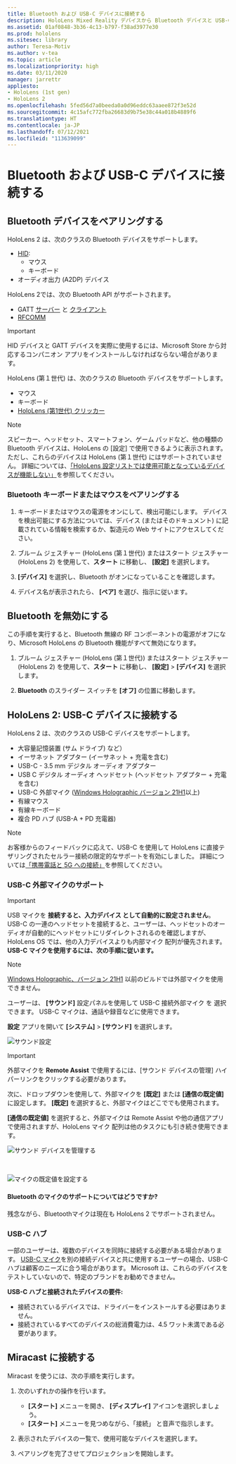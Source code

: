 ```yaml
---
title: Bluetooth および USB-C デバイスに接続する
description: HoloLens Mixed Reality デバイスから Bluetooth デバイスと USB-C デバイス、およびアクセサリへの接続を開始します。
ms.assetid: 01af0848-3b36-4c13-b797-f38ad3977e30
ms.prod: hololens
ms.sitesec: library
author: Teresa-Motiv
ms.author: v-tea
ms.topic: article
ms.localizationpriority: high
ms.date: 03/11/2020
manager: jarrettr
appliesto:
- HoloLens (1st gen)
- HoloLens 2
ms.openlocfilehash: 5fed56d7a0beeda0a0d96eddc63aaee872f3e52d
ms.sourcegitcommit: 4c15afc772fba26683d9b75e38c44a018b4889f6
ms.translationtype: HT
ms.contentlocale: ja-JP
ms.lasthandoff: 07/12/2021
ms.locfileid: "113639099"
---
```

# <a name="connect-to-bluetooth-and-usb-c-devices"></a>Bluetooth および USB-C デバイスに接続する

## <a name="pair-bluetooth-devices"></a>Bluetooth デバイスをペアリングする

HoloLens 2 は、次のクラスの Bluetooth デバイスをサポートします。

- [HID](/windows-hardware/drivers/hid/):
    - マウス
    - キーボード
- オーディオ出力 (A2DP) デバイス

HoloLens 2では、次の Bluetooth API がサポートされます。
- GATT [サーバー](/windows/uwp/devices-sensors/gatt-server) と [クライアント](/windows/uwp/devices-sensors/gatt-client)
- [RFCOMM](/windows/uwp/devices-sensors/send-or-receive-files-with-rfcomm)
>[!IMPORTANT]
> HID デバイスと GATT デバイスを実際に使用するには、Microsoft Store から対応するコンパニオン アプリをインストールしなければならない場合があります。

HoloLens (第１世代) は、次のクラスの Bluetooth デバイスをサポートします。

- マウス
- キーボード
- [HoloLens (第1世代) クリッカー](hololens1-clicker.md)

> [!NOTE]
> スピーカー、ヘッドセット、スマートフォン、ゲーム パッドなど、他の種類の Bluetooth デバイスは、HoloLens の [設定] で使用できるように表示されます。 ただし、これらのデバイスは HoloLens (第１世代) にはサポートされていません。 詳細については、[「HoloLens 設定リストでは使用可能となっているデバイスが機能しない」](hololens-troubleshooting.md#devices-listed-as-available-in-settings-dont-work)を参照してください。

### <a name="pair-a-bluetooth-keyboard-or-mouse"></a>Bluetooth キーボードまたはマウスをペアリングする

1. キーボードまたはマウスの電源をオンにして、検出可能にします。 デバイスを検出可能にする方法については、デバイス (またはそのドキュメント) に記載されている情報を検索するか、製造元の Web サイトにアクセスしてください。

1. ブルーム ジェスチャー (HoloLens (第１世代)) またはスタート ジェスチャー (HoloLens 2) を使用して、**スタート** に移動し、 **[設定]** を選択します。

1. **[デバイス]** を選択し、Bluetooth がオンになっていることを確認します。  

1. デバイス名が表示されたら、 **[ペア]** を選び、指示に従います。

## <a name="disable-bluetooth"></a>Bluetooth を無効にする

この手順を実行すると、Bluetooth 無線の RF コンポーネントの電源がオフになり、Microsoft HoloLens の Bluetooth 機能がすべて無効になります。

1. ブルーム ジェスチャー (HoloLens (第１世代)) またはスタート ジェスチャー (HoloLens 2) を使用して、**スタート** に移動し、 **[設定]**  >  **[デバイス]** を選択します。

1. **Bluetooth** のスライダー スイッチを **[オフ]** の位置に移動します。

## <a name="hololens-2-connect-usb-c-devices"></a>HoloLens 2: USB-C デバイスに接続する

HoloLens 2 は、次のクラスの USB-C デバイスをサポートします。

- 大容量記憶装置 (サム ドライブ) など）
- イーサネット アダプター (イーサネット + 充電を含む)
- USB-C - 3.5 mm デジタル オーディオ アダプター
- USB C デジタル オーディオ ヘッドセット (ヘッドセット アダプター + 充電を含む)
- USB-C 外部マイク ([Windows Holographic バージョン 21H1](hololens-release-notes.md#windows-holographic-version-21h1)以上)
- 有線マウス
- 有線キーボード
- 複合 PD ハブ (USB-A + PD 充電器)


> [!NOTE]
> お客様からのフィードバックに応えて、USB-C を使用して HoloLens に直接テザリングされたセルラー接続の限定的なサポートを有効にしました。 詳細については[「携帯電話と 5G への接続」](hololens-cellular.md)を参照してください。

### <a name="usb-c-external-microphone-support"></a>USB-C 外部マイクのサポート

> [!IMPORTANT]
> USB マイクを **接続すると、入力デバイス として自動的に設定されません**。 USB-C の一連のヘッドセットを接続すると、ユーザーは、ヘッドセットのオーディオが自動的にヘッドセットにリダイレクトされるのを確認しますが、HoloLens OS では、他の入力デバイスよりも内部マイク 配列が優先されます。 **USB-C マイクを使用するには、次の手順に従います。**

> [!NOTE]
> [Windows Holographic、バージョン 21H1](hololens-release-notes.md#windows-holographic-version-21h1) 以前のビルドでは外部マイクを使用できません。 

ユーザーは、 **[サウンド]** 設定パネルを使用して USB-C 接続外部マイク を 選択できます。 USB-C マイクは、通話や録音などに使用できます。

**設定** アプリを開いて **[システム]**  >  **[サウンド]** を選択します。

![サウンド設定](images/usbc-mic-1.jpg)

> [!IMPORTANT]
> 外部マイクを **Remote Assist** で使用するには、[サウンド デバイスの管理] ハイパーリンクをクリックする必要があります。
>
> 次に、ドロップダウンを使用して、外部マイクを **[既定]** または **[通信の既定値]** に設定します。 **[既定]** を選択すると、外部マイクはどこででも使用されます。
>
> **[通信の既定値]** を選択すると、外部マイクは Remote Assist や他の通信アプリで使用されますが、HoloLens マイク 配列は他のタスクにも引き続き使用できます。

![サウンド デバイスを管理する](images/usbc-mic-2.png)

<br>

![マイクの既定値を設定する](images/usbc-mic-3.jpg)

#### <a name="what-about-bluetooth-microphone-support"></a>Bluetooth のマイクのサポートについてはどうですか?

残念ながら、Bluetoothマイクは現在も HoloLens 2 でサポートされません。

### <a name="usb-c-hubs"></a>USB-C ハブ

一部のユーザーは、複数のデバイスを同時に接続する必要がある場合があります。 [USB-C マイク](#usb-c-external-microphone-support)を別の接続デバイスと共に使用するユーザーの場合、USB-C ハブは顧客のニーズに合う場合があります。 Microsoft は、これらのデバイスをテストしていないので、特定のブランドをお勧めできません。

**USB-C ハブと接続されたデバイスの要件:**

- 接続されているデバイスでは、ドライバーをインストールする必要はありません。
- 接続されているすべてのデバイスの総消費電力は、4.5 ワット未満である必要があります。

## <a name="connect-to-miracast"></a>Miracast に接続する

Miracast を使うには、次の手順を実行します。

1. 次のいずれかの操作を行います。  

   - **[スタート]** メニューを開き、 **[ディスプレイ]** アイコンを選択しましょう。
   - **[スタート]** メニューを見つめながら、「接続」 と音声で指示します。  

1. 表示されたデバイスの一覧で、使用可能なデバイスを選択します。

1. ペアリングを完了させてプロジェクションを開始します。
